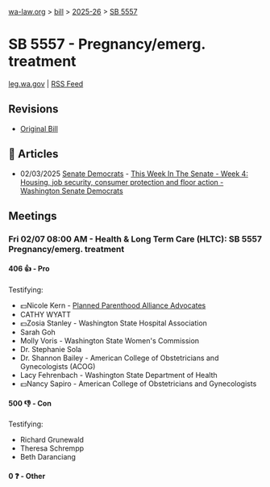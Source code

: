 [wa-law.org](/) > [bill](/bill/) > [2025-26](/bill/2025-26/) > [SB 5557](/bill/2025-26/sb/5557/)

# SB 5557 - Pregnancy/emerg. treatment
[leg.wa.gov](https://app.leg.wa.gov/billsummary?BillNumber=5557&Year=2025&Initiative=false) | [RSS Feed](./rss.xml)

## Revisions
* [Original Bill](1/)

## 📰 Articles
* 02/03/2025 [Senate Democrats](/org/senate_democrats/) - [This Week In The Senate - Week 4: Housing, job security, consumer protection and floor action - Washington Senate Democrats](https://senatedemocrats.wa.gov/blog/2025/02/02/this-week-in-the-senate-week-4-housing-job-security-consumer-protection-and-floor-action/#:~:text=SB%205557)

## Meetings
### Fri 02/07 08:00 AM - Health & Long Term Care (HLTC): SB 5557 Pregnancy/emerg. treatment
#### 406 👍 - Pro
Testifying:
* 💵Nicole Kern - [Planned Parenthood Alliance Advocates](/org/planned_parenthood_alliance_advocates/)
* CATHY WYATT
* 💵Zosia Stanley - Washington State Hospital Association
* Sarah Goh
* Molly Voris - Washington State Women's Commission
* Dr. Stephanie Sola
* Dr. Shannon Bailey - American College of Obstetricians and Gynecologists (ACOG)
* Lacy Fehrenbach - Washington State Department of Health
* 💵Nancy Sapiro - American College of Obstetricians and Gynecologists

#### 500 👎 - Con
Testifying:
* Richard Grunewald
* Theresa Schrempp
* Beth Daranciang

#### 0 ❓ - Other
